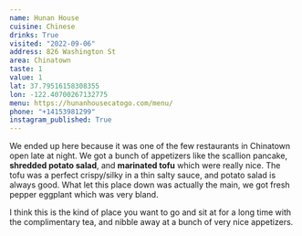 ```yaml
---
name: Hunan House
cuisine: Chinese
drinks: True
visited: "2022-09-06"
address: 826 Washington St
area: Chinatown
taste: 1
value: 1
lat: 37.79516158308355
lon: -122.40700267132775
menu: https://hunanhousecatogo.com/menu/
phone: "+14153981299"
instagram_published: True
---
```


We ended up here because it was one of the few restaurants in Chinatown open late at night. We got a bunch of appetizers like the scallion pancake, **shredded potato salad**, and **marinated tofu** which were really nice. The tofu was a perfect crispy/silky in a thin salty sauce, and potato salad is always good. What let this place down was actually the main, we got fresh pepper eggplant which was very bland.

I think this is the kind of place you want to go and sit at for a long time with the complimentary tea, and nibble away at a bunch of very nice appetizers.
